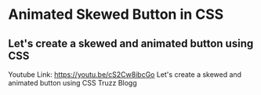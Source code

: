# Animated Skewed Button in CSS
## Let's create a skewed and animated button using CSS

Youtube Link: https://youtu.be/cS2Cw8ibcGo 
Let's create a skewed and animated button using CSS 
Truzz Blogg 
